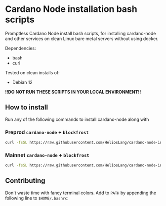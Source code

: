 # Cardano Node installation bash scripts

Promptless Cardano Node install bash scripts, for installing cardano-node and other services on clean Linux bare metal servers without using docker.

Dependencies:
   - bash
   - curl

Tested on clean installs of: 
   - Debian 12

**!!DO NOT RUN THESE SCRIPTS IN YOUR LOCAL ENVIRONMENT!!**

## How to install

Run any of the following commands to install cardano-node along with

### Preprod `cardano-node` + `blockfrost`

```bash
curl -fsSL https://raw.githubusercontent.com/HeliosLang/cardano-node-install/refs/heads/main/preprod-with-blockfrost.sh | sudo bash
```

### Mainnet `cardano-node` + `blockfrost`

```bash
curl -fsSL https://raw.githubusercontent.com/HeliosLang/cardano-node-install/refs/heads/main/mainnet-with-blockfrost.sh | sudo bash
```

## Contributing

Don't waste time with fancy terminal colors.
Add to `PATH` by appending the following line to `$HOME/.bashrc`:

